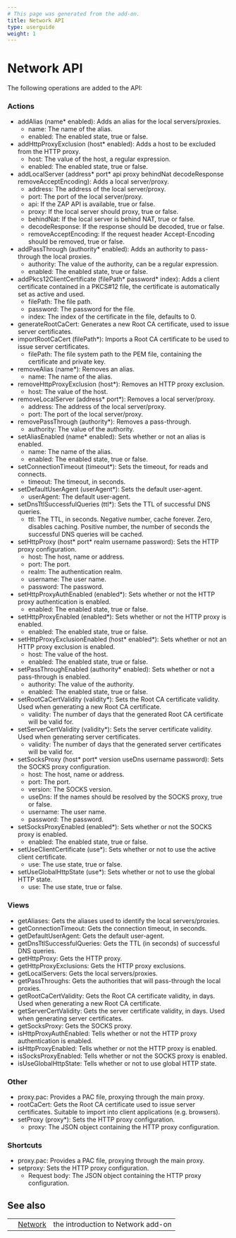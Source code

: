 ```yaml
---
# This page was generated from the add-on.
title: Network API
type: userguide
weight: 1
---
```


# Network API

The following operations are added to the API:

### Actions

* addAlias (name\* enabled): Adds an alias for the local servers/proxies.
    * name: The name of the alias.
    * enabled: The enabled state, true or false.
* addHttpProxyExclusion (host\* enabled): Adds a host to be excluded from the HTTP proxy.
    * host: The value of the host, a regular expression.
    * enabled: The enabled state, true or false.
* addLocalServer (address\* port\* api proxy behindNat decodeResponse removeAcceptEncoding): Adds a local server/proxy.
    * address: The address of the local server/proxy.
    * port: The port of the local server/proxy.
    * api: If the ZAP API is available, true or false.
    * proxy: If the local server should proxy, true or false.
    * behindNat: If the local server is behind NAT, true or false.
    * decodeResponse: If the response should be decoded, true or false.
    * removeAcceptEncoding: If the request header Accept-Encoding should be removed, true or false.
* addPassThrough (authority\* enabled): Adds an authority to pass-through the local proxies.
    * authority: The value of the authority, can be a regular expression.
    * enabled: The enabled state, true or false.
* addPkcs12ClientCertificate (filePath\* password\* index): Adds a client certificate contained in a PKCS#12 file, the certificate is automatically set as active and used.
    * filePath: The file path.
    * password: The password for the file.
    * index: The index of the certificate in the file, defaults to 0.
* generateRootCaCert: Generates a new Root CA certificate, used to issue server certificates.
* importRootCaCert (filePath\*): Imports a Root CA certificate to be used to issue server certificates.
    * filePath: The file system path to the PEM file, containing the certificate and private key.
* removeAlias (name\*): Removes an alias.
    * name: The name of the alias.
* removeHttpProxyExclusion (host\*): Removes an HTTP proxy exclusion.
    * host: The value of the host.
* removeLocalServer (address\* port\*): Removes a local server/proxy.
    * address: The address of the local server/proxy.
    * port: The port of the local server/proxy.
* removePassThrough (authority\*): Removes a pass-through.
    * authority: The value of the authority.
* setAliasEnabled (name\* enabled): Sets whether or not an alias is enabled.
    * name: The name of the alias.
    * enabled: The enabled state, true or false.
* setConnectionTimeout (timeout\*): Sets the timeout, for reads and connects.
    * timeout: The timeout, in seconds.
* setDefaultUserAgent (userAgent\*): Sets the default user-agent.
    * userAgent: The default user-agent.
* setDnsTtlSuccessfulQueries (ttl\*): Sets the TTL of successful DNS queries.
    * ttl: The TTL, in seconds. Negative number, cache forever. Zero, disables caching. Positive number, the number of seconds the successful DNS queries will be cached.
* setHttpProxy (host\* port\* realm username password): Sets the HTTP proxy configuration.
    * host: The host, name or address.
    * port: The port.
    * realm: The authentication realm.
    * username: The user name.
    * password: The password.
* setHttpProxyAuthEnabled (enabled\*): Sets whether or not the HTTP proxy authentication is enabled.
    * enabled: The enabled state, true or false.
* setHttpProxyEnabled (enabled\*): Sets whether or not the HTTP proxy is enabled.
    * enabled: The enabled state, true or false.
* setHttpProxyExclusionEnabled (host\* enabled\*): Sets whether or not an HTTP proxy exclusion is enabled.
    * host: The value of the host.
    * enabled: The enabled state, true or false.
* setPassThroughEnabled (authority\* enabled): Sets whether or not a pass-through is enabled.
    * authority: The value of the authority.
    * enabled: The enabled state, true or false.
* setRootCaCertValidity (validity\*): Sets the Root CA certificate validity. Used when generating a new Root CA certificate.
    * validity: The number of days that the generated Root CA certificate will be valid for.
* setServerCertValidity (validity\*): Sets the server certificate validity. Used when generating server certificates.
    * validity: The number of days that the generated server certificates will be valid for.
* setSocksProxy (host\* port\* version useDns username password): Sets the SOCKS proxy configuration.
    * host: The host, name or address.
    * port: The port.
    * version: The SOCKS version.
    * useDns: If the names should be resolved by the SOCKS proxy, true or false.
    * username: The user name.
    * password: The password.
* setSocksProxyEnabled (enabled\*): Sets whether or not the SOCKS proxy is enabled.
    * enabled: The enabled state, true or false.
* setUseClientCertificate (use\*): Sets whether or not to use the active client certificate.
    * use: The use state, true or false.
* setUseGlobalHttpState (use\*): Sets whether or not to use the global HTTP state.
    * use: The use state, true or false.

### Views

* getAliases: Gets the aliases used to identify the local servers/proxies.
* getConnectionTimeout: Gets the connection timeout, in seconds.
* getDefaultUserAgent: Gets the default user-agent.
* getDnsTtlSuccessfulQueries: Gets the TTL (in seconds) of successful DNS queries.
* getHttpProxy: Gets the HTTP proxy.
* getHttpProxyExclusions: Gets the HTTP proxy exclusions.
* getLocalServers: Gets the local servers/proxies.
* getPassThroughs: Gets the authorities that will pass-through the local proxies.
* getRootCaCertValidity: Gets the Root CA certificate validity, in days. Used when generating a new Root CA certificate.
* getServerCertValidity: Gets the server certificate validity, in days. Used when generating server certificates.
* getSocksProxy: Gets the SOCKS proxy.
* isHttpProxyAuthEnabled: Tells whether or not the HTTP proxy authentication is enabled.
* isHttpProxyEnabled: Tells whether or not the HTTP proxy is enabled.
* isSocksProxyEnabled: Tells whether or not the SOCKS proxy is enabled.
* isUseGlobalHttpState: Tells whether or not to use global HTTP state.

### Other

* proxy.pac: Provides a PAC file, proxying through the main proxy.
* rootCaCert: Gets the Root CA certificate used to issue server certificates. Suitable to import into client applications (e.g. browsers).
* setProxy (proxy\*): Sets the HTTP proxy configuration.
    * proxy: The JSON object containing the HTTP proxy configuration.

### Shortcuts

* proxy.pac: Provides a PAC file, proxying through the main proxy.
* setproxy: Sets the HTTP proxy configuration.
    * Request body: The JSON object containing the HTTP proxy configuration.

## See also

|   |                                          |                                    |
|---|------------------------------------------|------------------------------------|
|   | [Network](/docs/desktop/addons/network/) | the introduction to Network add-on |
